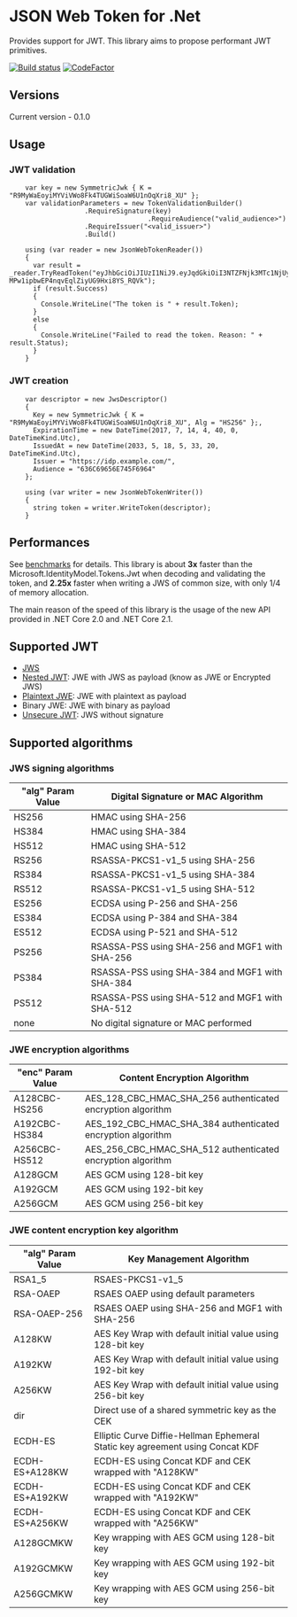 JSON Web Token  for .Net
===========

Provides support for JWT. 
This library aims to propose performant JWT primitives. 

[![Build status](https://ci.appveyor.com/api/projects/status/7lt4w59vy0v60s1b?svg=true)](https://ci.appveyor.com/project/ycrumeyrolle/jwt)
 [![CodeFactor](https://www.codefactor.io/repository/github/ycrumeyrolle/jwt/badge)](https://www.codefactor.io/repository/github/ycrumeyrolle/jwt)

## Versions
Current version - 0.1.0

## Usage
### JWT validation
````
    var key = new SymmetricJwk { K = "R9MyWaEoyiMYViVWo8Fk4TUGWiSoaW6U1nOqXri8_XU" };
    var validationParameters = new TokenValidationBuilder()
				   .RequireSignature(key)
                                   .RequireAudience("valid_audience>")
				   .RequireIssuer("<valid_issuer>")
				   .Build()

    using (var reader = new JsonWebTokenReader())
    {
      var result = _reader.TryReadToken("eyJhbGciOiJIUzI1NiJ9.eyJqdGkiOiI3NTZFNjk3MTc1NjUyMDY5NjQ2NTZFNzQ2OTY2Njk2NTcyIiwiaXNzIjoiaHR0cHM6Ly9pZHAuZXhhbXBsZS5jb20vIiwiaWF0IjoxNTA4MTg0ODQ1LCJhdWQiOiI2MzZDNjk2NTZFNzQ1RjY5NjQiLCJleHAiOjE2MjgxODQ4NDV9.2U33urP5-MPw1ipbwEP4nqvEqlZiyUG9Hxi8YS_RQVk");
      if (result.Success)
      {
        Console.WriteLine("The token is " + result.Token);
      }
      else
      {      
        Console.WriteLine("Failed to read the token. Reason: " + result.Status);
      }
    }
````

### JWT creation
````
    var descriptor = new JwsDescriptor()
    {
      Key = new SymmetricJwk { K = "R9MyWaEoyiMYViVWo8Fk4TUGWiSoaW6U1nOqXri8_XU", Alg = "HS256" };,
      ExpirationTime = new DateTime(2017, 7, 14, 4, 40, 0, DateTimeKind.Utc),
      IssuedAt = new DateTime(2033, 5, 18, 5, 33, 20, DateTimeKind.Utc),
      Issuer = "https://idp.example.com/",
      Audience = "636C69656E745F6964"
    };

    using (var writer = new JsonWebTokenWriter())
    {
      string token = writer.WriteToken(descriptor);
    }
````
## Performances
See [benchmarks](Benchmark.md) for details. 
This library is about **3x** faster than the Microsoft.IdentityModel.Tokens.Jwt when decoding and validating the token, and **2.25x** faster when writing a JWS of common size, with only 1/4 of memory allocation.

The main reason of the speed of this library is the usage of the new API provided in .NET Core 2.0 and .NET Core 2.1.

## Supported JWT
* [JWS](https://tools.ietf.org/html/rfc7515) 
* [Nested JWT](https://tools.ietf.org/html/rfc7519#appendix-A.2): JWE with JWS as payload (know as JWE or Encrypted JWS)
* [Plaintext JWE](https://tools.ietf.org/html/rfc7519#appendix-A.1): JWE with plaintext as payload
* Binary JWE: JWE with binary as payload
* [Unsecure JWT](https://tools.ietf.org/html/rfc7515#appendix-A.5): JWS without signature

## Supported algorithms
### JWS signing algorithms
| "alg" Param Value | Digital Signature or MAC Algorithm        
|--------------|-------------------------------                 
| HS256        | HMAC using SHA-256                             
| HS384        | HMAC using SHA-384                             
| HS512        | HMAC using SHA-512                             
| RS256        | RSASSA-PKCS1-v1_5 using SHA-256                
| RS384        | RSASSA-PKCS1-v1_5 using SHA-384                
| RS512        | RSASSA-PKCS1-v1_5 using SHA-512                
| ES256        | ECDSA using P-256 and SHA-256                  
| ES384        | ECDSA using P-384 and SHA-384                  
| ES512        | ECDSA using P-521 and SHA-512                  
| PS256        | RSASSA-PSS using SHA-256 and MGF1 with SHA-256 
| PS384        | RSASSA-PSS using SHA-384 and MGF1 with SHA-384 
| PS512        | RSASSA-PSS using SHA-512 and MGF1 with SHA-512 
| none         | No digital signature or MAC performed          

### JWE encryption algorithms
| "enc" Param Value | Content Encryption Algorithm                            
|---------------|----------------------------------                           
| A128CBC-HS256 | AES_128_CBC_HMAC_SHA_256 authenticated encryption algorithm 
| A192CBC-HS384 | AES_192_CBC_HMAC_SHA_384 authenticated encryption algorithm 
| A256CBC-HS512 | AES_256_CBC_HMAC_SHA_512 authenticated encryption algorithm 
| A128GCM       | AES GCM using 128-bit key                                   
| A192GCM       | AES GCM using 192-bit key                                   
| A256GCM       | AES GCM using 256-bit key                                   

### JWE content encryption key algorithm
| "alg" Param Value  | Key Management Algorithm                                                    
|--------------------|--------------------                                                                       
| RSA1_5             | RSAES-PKCS1-v1_5                                                              
| RSA-OAEP           | RSAES OAEP using default parameters                                           
| RSA-OAEP-256       | RSAES OAEP using SHA-256 and MGF1 with SHA-256                                
| A128KW             | AES Key Wrap with default initial value using 128-bit key                     
| A192KW             | AES Key Wrap with default initial value using 192-bit key                     
| A256KW             | AES Key Wrap with default initial value using 256-bit key                     
| dir                | Direct use of a shared symmetric key as the CEK                               
| ECDH-ES            | Elliptic Curve Diffie-Hellman Ephemeral Static key agreement using Concat KDF 
| ECDH-ES+A128KW     | ECDH-ES using Concat KDF and CEK wrapped with "A128KW"                        
| ECDH-ES+A192KW     | ECDH-ES using Concat KDF and CEK wrapped with "A192KW"                        
| ECDH-ES+A256KW     | ECDH-ES using Concat KDF and CEK wrapped with "A256KW"                        
| A128GCMKW          | Key wrapping with AES GCM using 128-bit key                                   
| A192GCMKW          | Key wrapping with AES GCM using 192-bit key                                   
| A256GCMKW          | Key wrapping with AES GCM using 256-bit key                                   
